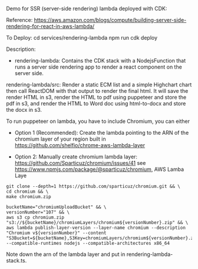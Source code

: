 
Demo for SSR (server-side rendering) lambda deployed with CDK:

Reference: https://aws.amazon.com/blogs/compute/building-server-side-rendering-for-react-in-aws-lambda/


To Deploy:
cd services/rendering-lambda
npm run cdk deploy


Description:

- rendering-lambda: Contains the CDK stack with a NodejsFunction that runs a server side rendering app to render a react component on the server side.

rendering-lambda/src: Render a static ECM list and a simple Highchart chart then call ReactDOM with that output to render the final html. It will save the render HTML in s3, render the HTML to pdf using puppeteer and store the pdf in s3, and render the HTML to Word doc using html-to-docx and store the docx in s3.

To run puppeteer on lambda, you have to include Chromium, you can either
- Option 1 (Recommended): Create the lambda pointing to the ARN of the chromium layer of your region built in https://github.com/shelfio/chrome-aws-lambda-layer

- Option 2: Manually create chromium lambda layer:
https://github.com/Sparticuz/chromium/issues/41
see https://www.npmjs.com/package/@sparticuz/chromium, AWS Lamba Laye

```
git clone --depth=1 https://github.com/sparticuz/chromium.git && \
cd chromium && \
make chromium.zip

bucketName="chromiumUploadBucket" && \
versionNumber="107" && \
aws s3 cp chromium.zip "s3://${bucketName}/chromiumLayers/chromium${versionNumber}.zip" && \
aws lambda publish-layer-version --layer-name chromium --description "Chromium v${versionNumber}" --content "S3Bucket=${bucketName},S3Key=chromiumLayers/chromium${versionNumber}.zip" --compatible-runtimes nodejs --compatible-architectures x86_64
```
Note down the arn of the lambda layer and put in rendering-lambda-stack.ts.


